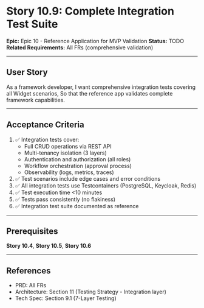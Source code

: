 # Story 10.9: Complete Integration Test Suite

**Epic:** Epic 10 - Reference Application for MVP Validation
**Status:** TODO
**Related Requirements:** All FRs (comprehensive validation)

---

## User Story

As a framework developer,
I want comprehensive integration tests covering all Widget scenarios,
So that the reference app validates complete framework capabilities.

---

## Acceptance Criteria

1. ✅ Integration tests cover:
   - Full CRUD operations via REST API
   - Multi-tenancy isolation (3 layers)
   - Authentication and authorization (all roles)
   - Workflow orchestration (approval process)
   - Observability (logs, metrics, traces)
2. ✅ Test scenarios include edge cases and error conditions
3. ✅ All integration tests use Testcontainers (PostgreSQL, Keycloak, Redis)
4. ✅ Test execution time <10 minutes
5. ✅ Tests pass consistently (no flakiness)
6. ✅ Integration test suite documented as reference

---

## Prerequisites

**Story 10.4**, **Story 10.5**, **Story 10.6**

---

## References

- PRD: All FRs
- Architecture: Section 11 (Testing Strategy - Integration layer)
- Tech Spec: Section 9.1 (7-Layer Testing)
